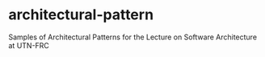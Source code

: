 # architectural-pattern
Samples of Architectural Patterns for the Lecture on Software Architecture at UTN-FRC
